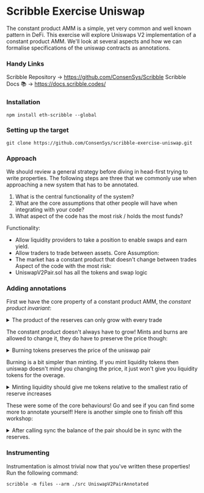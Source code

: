 # Scribble Exercise Uniswap

The constant product AMM is a simple, yet very common and well known pattern in DeFi. This exercise will explore Uniswaps V2 implementation of a constant product AMM. We'll look at several aspects and how we can formalise specifications of the uniswap contracts as annotations. 

### Handy Links
Scribble Repository -> https://github.com/ConsenSys/Scribble
Scribble Docs 📚 -> https://docs.scribble.codes/

### Installation
```
npm install eth-scribble --global
```

### Setting up the target

```
git clone https://github.com/ConsenSys/scribble-exercise-uniswap.git
```


### Approach
We should review a general strategy before diving in head-first trying to write properties. The following steps are three that we commonly use when approaching a new system that has to be annotated.

1. What is the central functionality of the system? 
2. What are the core assumptions that other people will have when integrating with your code?
3. What aspect of the code has the most risk / holds the most funds?

Functionality:
* Allow liquidity providers to take a position to enable swaps and earn yield.
* Allow traders to trade between assets.
Core Assumption:
* The market has a constant product that doesn't change between trades
Aspect of the code with the most risk:
* UniswapV2Pair.sol has all the tokens and swap logic


### Adding annotations
First we have the core property of a constant product AMM, the *constant product invariant*:
<details>
<summary>The product of the reserves can only grow with every trade</summary>
<br>
<pre>
/// #if_succeeds old(reserve0 * reserve1) >= reserve0 * reserve1;
function swap(uint amount0Out, uint amount1Out, address to, bytes calldata data) external lock {
</pre>
</details>


The constant product doesn't always have to grow! Mints and burns are allowed to change it, they do have to preserve the price though:
<details>
<summary> Burning tokens preserves the price of the uniswap pair</summary>
<br>
<pre>
/// #if_succeeds old(reserve0) / old(reserve1) == reserve0 / reserve1;
function burn(address to) external lock returns (uint amount0, uint amount1) {
</pre>
</details>


Burning is a bit simpler than minting. If you mint liquidity tokens then uniswap doesn't mind you changing the price, it just won't give you liquidity tokens for the overage.
<details>
<summary> Minting liquidity should give me tokens relative to the smallest ratio of reserve increases</summary>
<br>
<pre>
/// #if_succeeds 
/// let ratio0 := reserve0 / IERC20(token0).balanceOf(address(this)) in
/// let ratio1 := reserve1 / IERC20(token1).balanceOf(address(this)) in
/// totalSupply != 0 ==> liquidity <= ratio0 * old(totalSupply) && liquidity <= ratio0 * old(totalSupply);
function mint(address to) external lock returns (uint liquidity) {
</pre>
</details>


These were some of the core behaviours! Go and see if you can find some more to annotate yourself! Here is another simple one to finish off this workshop:

<details>
<summary> After calling sync the balance of the pair should be in sync with the reserves. </summary>
<br>
<pre>
/// #if_succeeds IERC20(token0).balanceOf(address(this)) == reserve0;
/// #if_succeeds IERC20(token1).balanceOf(address(this)) == reserve1;
function sync() external lock {
</pre>
</details>

### Instrumenting

Instrumentation is almost trivial now that you've written these properties! Run the following command:

```
scribble -m files --arm ./src UniswapV2PairAnnotated
```
